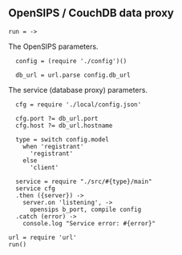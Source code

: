 OpenSIPS / CouchDB data proxy
-----------------------------

    run = ->

The OpenSIPS parameters.

      config = (require './config')()

      db_url = url.parse config.db_url

The service (database proxy) parameters.

      cfg = require './local/config.json'

      cfg.port ?= db_url.port
      cfg.host ?= db_url.hostname

      type = switch config.model
        when 'registrant'
          'registrant'
        else
          'client'

      service = require "./src/#{type}/main"
      service cfg
      .then ({server}) ->
        server.on 'listening', ->
          opensips b_port, compile config
      .catch (error) ->
        console.log "Service error: #{error}"

    url = require 'url'
    run()
